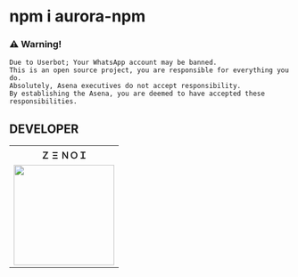 # npm i aurora-npm

### ⚠️ Warning! 
```
Due to Userbot; Your WhatsApp account may be banned.
This is an open source project, you are responsible for everything you do. 
Absolutely, Asena executives do not accept responsibility.
By establishing the Asena, you are deemed to have accepted these responsibilities.
```

## DEVELOPER

<table><tr><th>Ｚ Ξ ＮＯＩ</th></tr><tr><td><a href="https://github.com/Zenoixnoize"><img src="https://i.ibb.co/mBVtxkp/Screenshot-20220218-213033.jpg" width="180"</td></tr>

